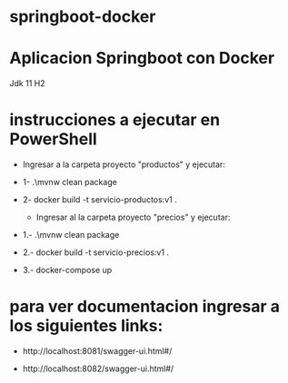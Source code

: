 # springboot-docker

# Aplicacion Springboot con Docker
  Jdk 11
  H2

# instrucciones a ejecutar en PowerShell
  

   
  - Ingresar a la carpeta proyecto "productos" y ejecutar:
-  1-  .\mvnw clean package
 - 2-  docker build -t servicio-productos:v1 .
  
   - Ingresar al la carpeta proyecto "precios" y ejecutar: 
-  1.-  .\mvnw clean package
-  2.-  docker build -t servicio-precios:v1 .
 - 3.-  docker-compose up  
  
  
 # para ver documentacion ingresar a los siguientes links:
 
- http://localhost:8081/swagger-ui.html#/
  
- http://localhost:8082/swagger-ui.html#/
  
  
  
  
  
  
  
 
